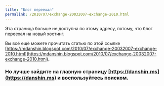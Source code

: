 ```yaml
---
title: "Блог переехал"
permalink: /2010/07/exchange-20032007-exchange-2010.html
---
```

Эта страница больше не доступна по этому адресу, потому, что блог переехал на новый хостинг.

Вы всё ещё можете прочитать статью по этой ссылке [https://mdanshin.blogspot.com/2010/07/exchange-20032007-exchange-2010.html](https://mdanshin.blogspot.com/2010/07/exchange-20032007-exchange-2010.html).

### Но лучше зайдите на главную страницу [https://danshin.ms](https://danshin.ms) и воспользуйтесь поиском.